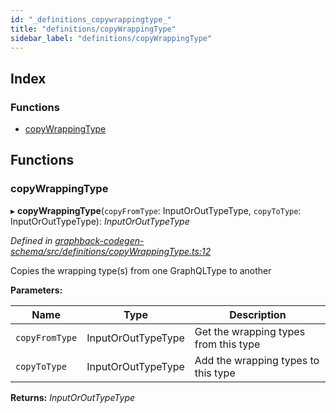 ```yaml
---
id: "_definitions_copywrappingtype_"
title: "definitions/copyWrappingType"
sidebar_label: "definitions/copyWrappingType"
---
```


## Index

### Functions

* [copyWrappingType](_definitions_copywrappingtype_.md#copywrappingtype)

## Functions

###  copyWrappingType

▸ **copyWrappingType**(`copyFromType`: InputOrOutTypeType, `copyToType`: InputOrOutTypeType): *InputOrOutTypeType*

*Defined in [graphback-codegen-schema/src/definitions/copyWrappingType.ts:12](https://github.com/aerogear/graphback/blob/b39280e7/packages/graphback-codegen-schema/src/definitions/copyWrappingType.ts#L12)*

Copies the wrapping type(s) from one GraphQLType to another

**Parameters:**

Name | Type | Description |
------ | ------ | ------ |
`copyFromType` | InputOrOutTypeType | Get the wrapping types from this type |
`copyToType` | InputOrOutTypeType | Add the wrapping types to this type  |

**Returns:** *InputOrOutTypeType*

